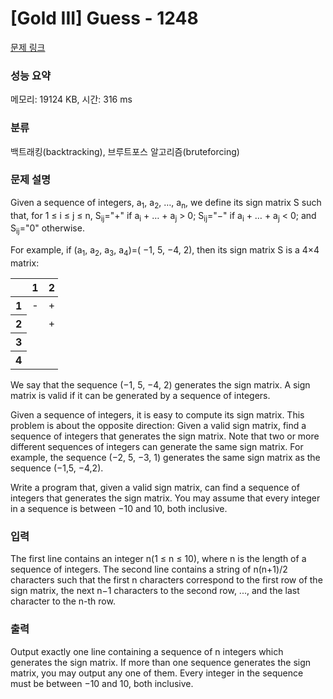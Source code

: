 # [Gold III] Guess - 1248 

[문제 링크](https://www.acmicpc.net/problem/1248) 

### 성능 요약

메모리: 19124 KB, 시간: 316 ms

### 분류

백트래킹(backtracking), 브루트포스 알고리즘(bruteforcing)

### 문제 설명

<p>Given a sequence of integers, a<sub>1</sub>, a<sub>2</sub>, …, a<sub>n</sub>, we define its sign matrix S such that, for 1 ≤ i ≤ j ≤ n, S<sub>ij</sub>="+" if a<sub>i</sub> + … + a<sub>j</sub> > 0; S<sub>ij</sub>="−" if a<sub>i</sub> + … + a<sub>j</sub> < 0; and S<sub>ij</sub>="0" otherwise. </p>

<p>For example, if (a<sub>1</sub>, a<sub>2</sub>, a<sub>3</sub>, a<sub>4</sub>)=( −1, 5, −4, 2), then its sign matrix S is a 4×4 matrix: </p>

<table class="table table-bordered" style="width:15%">
	<thead>
		<tr>
			<th style="width:3%"> </th>
			<th style="width:3%">1</th>
			<th style="width:3%">2</th>
			<th style="width:3%">3</th>
			<th style="width:3%">4</th>
		</tr>
	</thead>
	<tbody>
		<tr>
			<th>1</th>
			<td>-</td>
			<td>+</td>
			<td>0</td>
			<td>+</td>
		</tr>
		<tr>
			<th>2</th>
			<td> </td>
			<td>+</td>
			<td>+</td>
			<td>+</td>
		</tr>
		<tr>
			<th>3</th>
			<td> </td>
			<td> </td>
			<td>-</td>
			<td>-</td>
		</tr>
		<tr>
			<th>4</th>
			<td> </td>
			<td> </td>
			<td> </td>
			<td>+</td>
		</tr>
	</tbody>
</table>

<p>We say that the sequence (−1, 5, −4, 2) generates the sign matrix. A sign matrix is valid if it can be generated by a sequence of integers. </p>

<p>Given a sequence of integers, it is easy to compute its sign matrix. This problem is about the opposite direction: Given a valid sign matrix, find a sequence of integers that generates the sign matrix. Note that two or more different sequences of integers can generate the same sign matrix. For example, the sequence (−2, 5, −3, 1) generates the same sign matrix as the sequence (−1,5, −4,2). </p>

<p>Write a program that, given a valid sign matrix, can find a sequence of integers that generates the sign matrix. You may assume that every integer in a sequence is between −10 and 10, both inclusive. </p>

### 입력 

 <p>The first line contains an integer n(1 ≤ n ≤ 10), where n is the length of a sequence of integers. The second line contains a string of n(n+1)/2 characters such that the first n characters correspond to the first row of the sign matrix, the next n−1 characters  to the second row, ..., and the last character to the n-th row. </p>

### 출력 

 <p>Output exactly one line containing a sequence of n integers which generates the sign matrix. If more than one sequence generates the sign matrix, you may output any one of them. Every integer in the sequence must be between −10 and 10, both inclusive.</p>

